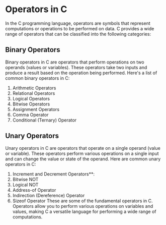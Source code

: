 # Operators in C
In the C programming language, operators are symbols that represent computations or operations to be performed on data. C provides a wide range of operators that can be classified into the following categories:

## Binary Operators 
Binary operators in C are operators that perform operations on two operands (values or variables). These operators take two inputs and produce a result based on the operation being performed. Here's a list of common binary operators in C:

1. Arithmetic Operators
2. Relational Operators
3. Logical Operators
4. Bitwise Operators
5. Assignment Operators
6. Comma Operator
7. Conditional (Ternary) Operator

## Unary Operators
Unary operators in C are operators that operate on a single operand (value or variable). These operators perform various operations on a single input and can change the value or state of the operand. Here are common unary operators in C:

1. Increment and Decrement Operators**:
2. Bitwise NOT
3. Logical NOT
4. Address-of Operator
5. Indirection (Dereference) Operator
6. Sizeof Operator
These are some of the fundamental operators in C. Operators allow you to perform various operations on variables and values, making C a versatile language for performing a wide range of computations.

